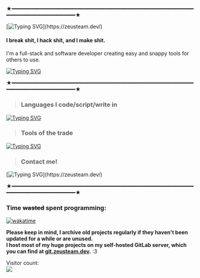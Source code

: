 ★━━━━━━━━━━━━━━━━━━━━━━━━━━━━━━━━━━━━━━━━━━━━━━━━━━━━━━━━━━━━━━━━━━━━━━━━━━━━━━━━★  

[![Typing SVG](http://readme-typing-svg.herokuapp.com?font=JetBrains+Mono&pause=1000&color=8200FF&random=false&width=435&lines=Hiiii%2C+I'm+Nova!)](https://zeusteam.dev/)  

#### I break shit, I hack shit, and I make shit.  
I'm a full-stack and software developer creating easy and snappy tools for others to use.  

[![Typing SVG](http://readme-typing-svg.herokuapp.com?font=JetBrains+Mono&pause=1000&color=8200FF&random=false&width=435&lines=zeusteam.dev)](https://zeusteam.dev/)  

★━━━━━━━━━━━━━━━━━━━━━━━━━━━━━━━━━━━━━━━━━━━━━━━━━━━━━━━━━━━━━━━━━━━━━━━━━━━━━━━━★  

> ### Languages I code/script/write in 
[![Typing SVG](http://readme-typing-svg.herokuapp.com?font=JetBrains+Mono&pause=1000&color=8200FF&random=false&width=435&lines=Python;HTML;CSS;JavaScript;TypeScript;C%23;C%2B%2B;Rust;Shell%20%28lol%29)](https://zeusteam.dev/)  

> ### Tools of the trade
[![Typing SVG](http://readme-typing-svg.herokuapp.com?font=JetBrains+Mono&pause=1000&color=8200FF&random=false&width=435&lines=JetBrains%20Fleet;RustRover;WebStorm;IntelliJ%20IDEA%20Ultimate;Rider;PyCharm)](https://zeusteam.dev/)  

> ### Contact me!
[![Typing SVG](http://readme-typing-svg.herokuapp.com?font=JetBrains+Mono&pause=1000&color=8200FF&random=false&width=435&lines=Keybase%3A%20%40novadev;Matrix%3A%20%40nova%3Azeusteam.dev;Email%3A%20nova%40zeusteam.dev;)](https://zeusteam.dev/)  

★━━━━━━━━━━━━━━━━━━━━━━━━━━━━━━━━━━━━━━━━━━━━━━━━━━━━━━━━━━━━━━━━━━━━━━━━━━━━━━━━★  

### Time ~~wasted~~ spent programming:  
[![wakatime](https://wakatime.com/badge/user/c3c06fea-1020-4c8b-ac54-80f26dcf4d7e.svg)](https://wakatime.com/@c3c06fea-1020-4c8b-ac54-80f26dcf4d7e)

**Please keep in mind, I archive old projects regularly if they haven't been updated for a while or are unused.**  
**I host most of my huge projects on my self-hosted GitLab server, which you can find at [git.zeusteam.dev](https://git.zeusteam.dev/).** :3  

Visitor count:  
<img align="left" src="https://profile-counter.glitch.me/LunarN0v4/count.svg" />  

